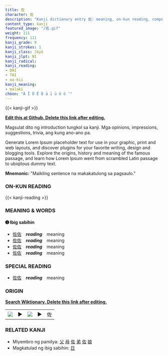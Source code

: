 ```yaml
---
title: 佐
character: 佐
description: "Kanji dictionary entry 佐: meaning, on-kun reading, compounds, origin, related kanji"
content_type: kanji
featured_image: "/佐.gif"
weight: 111
frequency: 111
kanji_grade: 9
kanji_strokes: 1
kanji_class: Jōyō
kanji_jlpt: N1
kanji_radical: 
kanji_reading: 
- DAI
- TAI
- oo-kii
kanji_meaning:
- malaki
chōon: "Ā Ī Ū Ē Ō ā ī ū ē ō ’"
---
```

[//]: # (Don't edit the line below. Kanji animated GIF code is automatically generated.)
{{< kanji-gif >}}

[//]: # (Edit below this line.)

**[Edit this at Github. Delete this link after editing.](https://github.com/tim0g/tim/tree/main/content/kanji/佐/index.md)**

Magsulat dito ng introduction tungkol sa kanji. Mga opinions, impressions, suggestions, trivia, ang kung ano-ano pa.

Generate Lorem Ipsum placeholder text for use in your graphic, print and web layouts, and discover plugins for your favorite writing, design and blogging tools. Explore the origins, history and meaning of the famous passage, and learn how Lorem Ipsum went from scrambled Latin passage to ubiqitous dummy text.
 
**Mnemonic:** "Maikling sentence na makakatulong sa pagsaulo."

### ON-KUN READING

[//]: # (Don't edit the line below. ON-KUN READING code is automatically generated.)
{{< kanji-reading >}}

### MEANING & WORDS

#### ➊ **Ibig sabihin**
  - [佐](../佐)[佐](../佐)　***reading***　meaning
  - [佐](../佐)[佐](../佐)　***reading***　meaning
  - [佐](../佐)[佐](../佐)　***reading***　meaning
  - [佐](../佐)[佐](../佐)　***reading***　meaning

### SPECIAL READING
  - [佐](../佐)[佐](../佐)　***reading***　meaning

### ORIGIN

**[Search Wiktionary. Delete this link after editing.](https://wiktionary.org/wiki/佐)**
<table class="kanji-table"><tr><td>
<img src="60px-佐-bronze.svg.png">
</td><td>▶</td><td>
<img src="60px-佐-oracle.svg.png">
</td><td>▶</td>
<td class="kanji-origin">佐</td>
</tr></table>

### RELATED KANJI
- Miyembro ng pamilya: [父](../父) [母](../母) [佐](../佐) [弟](../弟) [佐](../佐) [娘](../娘)
- Magkatulad ng ibig sabihin: [日](../日)
